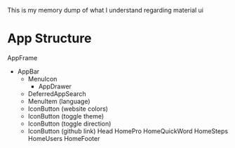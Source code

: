 This is my memory dump of what I understand regarding material ui

# App Structure

AppFrame
- AppBar
  - MenuIcon
    - AppDrawer
  - DeferredAppSearch
  - MenuItem (language)
  - IconButton (website colors)
  - IconButton (toggle theme)
  - IconButton (toggle direction)
  - IconButton (github link)
Head
HomePro
HomeQuickWord
HomeSteps
HomeUsers
HomeFooter